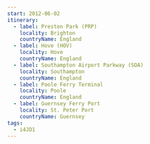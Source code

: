 ```yaml
---
start: 2012-06-02
itinerary:
  - label: Preston Park (PRP)
    locality: Brighton
    countryName: England
  - label: Hove (HOV)
    locality: Hove
    countryName: England
  - label: Southampton Airport Parkway (SOA)
    locality: Southampton
    countryName: England
  - label: Poole Ferry Terminal
    locality: Poole
    countryName: England
  - label: Guernsey Ferry Port
    locality: St. Peter Port
    countryName: Guernsey
tags:
  - i4JD1
---
```

